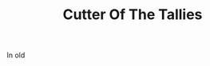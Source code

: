 ---
title: Cutter Of The Tallies
letter: C
permalink: "/definitions/bld-cutter-of-the-tallies.html"
body: In old
published_at: '2018-07-07'
source: Black's Law Dictionary 2nd Ed (1910)
layout: post
---